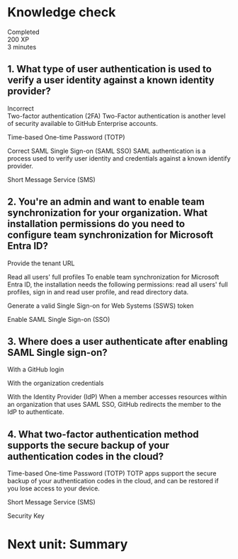 # Knowledge check
Completed  
200 XP  
3 minutes  

## 1. What type of user authentication is used to verify a user identity against a known identity provider? 
Incorrect  
Two-factor authentication (2FA)
Two-Factor authentication is another level of security available to GitHub Enterprise accounts.


Time-based One-time Password (TOTP)

Correct
SAML Single Sign-on (SAML SSO)
SAML authentication is a process used to verify user identity and credentials against a known identify provider.


Short Message Service (SMS)

## 2. You're an admin and want to enable team synchronization for your organization. What installation permissions do you need to configure team synchronization for Microsoft Entra ID? 

Provide the tenant URL

Read all users' full profiles
To enable team synchronization for Microsoft Entra ID, the installation needs the following permissions: read all users' full profiles, sign in and read user profile, and read directory data.


Generate a valid Single Sign-on for Web Systems (SSWS) token

Enable SAML Single Sign-on (SSO)

## 3. Where does a user authenticate after enabling SAML Single sign-on? 

With a GitHub login

With the organization credentials

With the Identity Provider (IdP)
When a member accesses resources within an organization that uses SAML SSO, GitHub redirects the member to the IdP to authenticate.

## 4. What two-factor authentication method supports the secure backup of your authentication codes in the cloud? 

Time-based One-time Password (TOTP)
TOTP apps support the secure backup of your authentication codes in the cloud, and can be restored if you lose access to your device.


Short Message Service (SMS)

Security Key

# Next unit: Summary
